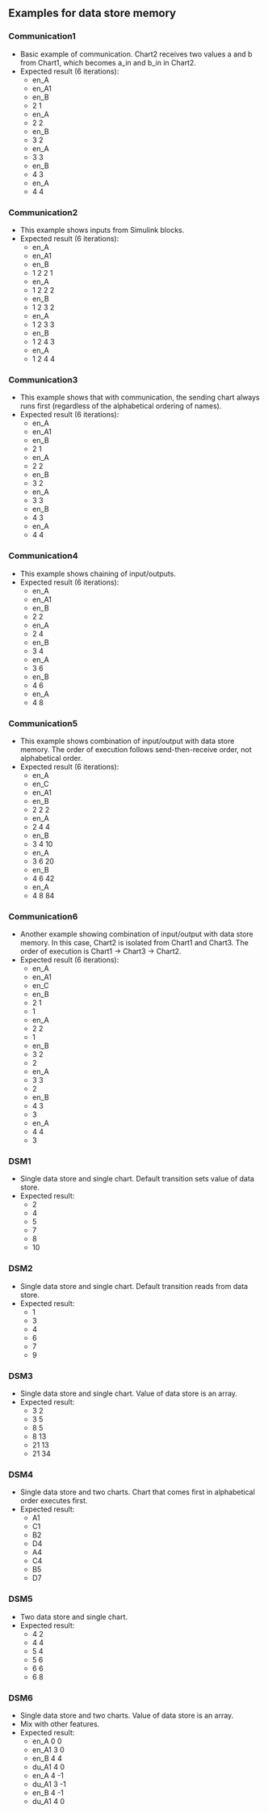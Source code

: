 ## Examples for data store memory

### Communication1

* Basic example of communication. Chart2 receives two values a and b from Chart1, which becomes a_in and b_in in Chart2.
* Expected result (6 iterations):
  - en_A
  - en_A1
  - en_B
  - 2 1
  - en_A
  - 2 2
  - en_B
  - 3 2
  - en_A
  - 3 3
  - en_B
  - 4 3
  - en_A
  - 4 4

### Communication2

* This example shows inputs from Simulink blocks.
* Expected result (6 iterations):
  - en_A
  - en_A1
  - en_B
  - 1 2 2 1
  - en_A
  - 1 2 2 2
  - en_B
  - 1 2 3 2
  - en_A
  - 1 2 3 3
  - en_B
  - 1 2 4 3
  - en_A
  - 1 2 4 4

### Communication3

* This example shows that with communication, the sending chart always runs first (regardless of the alphabetical ordering of names).
* Expected result (6 iterations):
  - en_A
  - en_A1
  - en_B
  - 2 1
  - en_A
  - 2 2
  - en_B
  - 3 2
  - en_A
  - 3 3
  - en_B
  - 4 3
  - en_A
  - 4 4

### Communication4

* This example shows chaining of input/outputs.
* Expected result (6 iterations):
  - en_A
  - en_A1
  - en_B
  - 2 2
  - en_A
  - 2 4
  - en_B
  - 3 4
  - en_A
  - 3 6
  - en_B
  - 4 6
  - en_A
  - 4 8

### Communication5

* This example shows combination of input/output with data store memory. The order of execution follows send-then-receive order, not alphabetical order.
* Expected result (6 iterations):
  - en_A
  - en_C
  - en_A1
  - en_B
  - 2 2 2
  - en_A
  - 2 4 4
  - en_B
  - 3 4 10
  - en_A
  - 3 6 20
  - en_B
  - 4 6 42
  - en_A
  - 4 8 84

### Communication6

* Another example showing combination of input/output with data store memory. In this case, Chart2 is isolated from Chart1 and Chart3. The order of execution is Chart1 -> Chart3 -> Chart2.
* Expected result (6 iterations):
  - en_A
  - en_A1
  - en_C
  - en_B
  - 2 1
  - 1
  - en_A
  - 2 2
  - 1
  - en_B
  - 3 2
  - 2
  - en_A
  - 3 3
  - 2
  - en_B
  - 4 3
  - 3
  - en_A
  - 4 4
  - 3

### DSM1

* Single data store and single chart. Default transition sets value of data store.
* Expected result:
  - 2
  - 4
  - 5
  - 7
  - 8
  - 10

### DSM2

* Single data store and single chart. Default transition reads from data store.
* Expected result:
  - 1
  - 3
  - 4
  - 6
  - 7
  - 9

### DSM3

* Single data store and single chart. Value of data store is an array.
* Expected result:
  - 3 2
  - 3 5
  - 8 5
  - 8 13
  - 21 13
  - 21 34

### DSM4

* Single data store and two charts. Chart that comes first in alphabetical order executes first.
* Expected result:
  - A1
  - C1
  - B2
  - D4
  - A4
  - C4
  - B5
  - D7

### DSM5

* Two data store and single chart.
* Expected result:
  - 4 2
  - 4 4
  - 5 4
  - 5 6
  - 6 6
  - 6 8

### DSM6

* Single data store and two charts. Value of data store is an array.
* Mix with other features.
* Expected result:
  - en_A 0 0
  - en_A1 3 0
  - en_B 4 4
  - du_A1 4 0
  - en_A 4 -1
  - du_A1 3 -1
  - en_B 4 -1
  - du_A1 4 0
